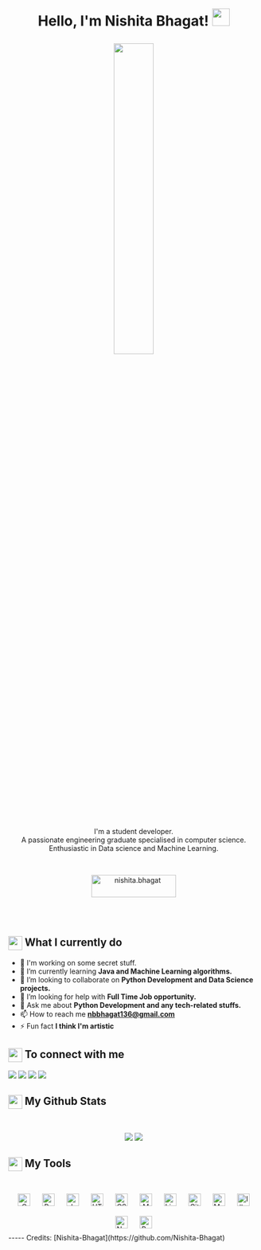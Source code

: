 <h1><p align="center">Hello, I'm Nishita Bhagat! <a href="https://github.com/Nishita-Bhagat/"><img src="https://media.giphy.com/media/hvRJCLFzcasrR4ia7z/giphy.gif" width="35px"></h1></a></p>

<p align="center" ><img 
 src="https://user-images.githubusercontent.com/22797857/90096298-b90f4b00-dd54-11ea-9a31-00ad53f8ec04.gif?raw=true" width="40%" height="40%"/></p>


<p align="center">I'm a student developer.<br/>A passionate engineering graduate specialised in computer science.<br>Enthusiastic in Data science and Machine Learning.<br></p><br/>

<p align = "center"><a href="https://www.buymeacoffee.com/nishita.bhagat"> <img align="center" src="https://cdn.buymeacoffee.com/buttons/v2/default-yellow.png" height="45" width="170" alt="nishita.bhagat" /></a></p><br><br>

<summary><h2><img src="https://emojis.slackmojis.com/emojis/images/1453406830/264/success-kid.png?1453406830" align="center"
                width="28" /> What I currently do</h2></summary>

- 🔭 I'm working on some secret stuff.
- 🌱 I’m currently learning **Java and Machine Learning algorithms.**
- 👯 I’m looking to collaborate on **Python Development and Data Science projects.**
- 🤔 I’m looking for help with **Full Time Job opportunity.**
- 💬 Ask me about **Python Development and any tech-related stuffs.**
- 📫 How to reach me **nbbhagat136@gmail.com**
- ⚡ Fun fact **I think I'm artistic**


<summary><h2><img src="https://emojis.slackmojis.com/emojis/images/1579216111/7550/pikachu_wave.gif?1579216111" align="center"
                width="28" /> To connect with me</h2></summary>

<p align = "center">
 
[<img src="https://img.shields.io/badge/hackerrank-%231DA1F2.svg?&style=for-the-badge&logo=twitter&logoColor=white" />](https://www.hackerrank.com/nbbhagat136) 
[<img src="https://img.shields.io/badge/linkedin-%230077B5.svg?&style=for-the-badge&logo=linkedin&logoColor=white" />](https://www.linkedin.com/in/nishita-bhagat-creative/)
[<img src = "https://img.shields.io/badge/instagram-%23E4405F.svg?&style=for-the-badge&logo=instagram&logoColor=white">](https://www.instagram.com/that.doodler.artist/)
[<img src="https://img.shields.io/badge/github-%231877F2.svg?&style=for-the-badge&logo=facebook&logoColor=white" />](https://github.com/Nishita-Bhagat)

</p>

<summary><h2><img src="https://emojis.slackmojis.com/emojis/images/1471045852/841/hero.gif?1471045852" align="center"
                width="28" /> My Github Stats</h2> </summary>

<br>

<p align = "center">
  <img src = "https://github-readme-stats.vercel.app/api?username=Nishita-Bhagat&show_icons=true&count_private=true&theme=vue&hide=issues&line_height=32">
  <img src = "https://github-readme-streak-stats.herokuapp.com/?user=Nishita-Bhagat&">
</p>

<summary><h2><img src="https://emojis.slackmojis.com/emojis/images/1471045839/793/computerrage.gif?1471045839" align="center"
                width="28" /> My Tools</h2></summary>

<br>

<div align="center">  
<img style="margin: 10px" src="https://profilinator.rishav.dev/skills-assets/c-original.svg" alt="C" height="25" />  
<img style="margin: 10px" src="https://profilinator.rishav.dev/skills-assets/python-original.svg" alt="Python" height="25" />  
<img style="margin: 10px" src="https://profilinator.rishav.dev/skills-assets/java-original.svg" alt="JavaScript" height="25" />    
<img style="margin: 10px" src="https://profilinator.rishav.dev/skills-assets/html5-original-wordmark.svg" alt="HTML5" height="25" />  
<img style="margin: 10px" src="https://profilinator.rishav.dev/skills-assets/css3-original-wordmark.svg" alt="CSS3" height="25" />  
<img style="margin: 10px" src="https://profilinator.rishav.dev/skills-assets/mysql-original-wordmark.svg" alt="MongoDB" height="25" />  
<img style="margin: 10px" src="https://profilinator.rishav.dev/skills-assets/scipy-original.svg" alt="Linux" height="25" />   
<img style="margin: 10px" src="https://profilinator.rishav.dev/skills-assets/git-scm-icon.svg" alt="Git" height="25" />   
<img style="margin: 10px" src="https://profilinator.rishav.dev/skills-assets/opencv-original-wordmark.svg" alt="MySQL" height="25" />  
<img style="margin: 10px" src="https://profilinator.rishav.dev/skills-assets/adobe_illustrator-icon.svg" alt="Illustrator" height="25" />  
<img style="margin: 10px" src="https://profilinator.rishav.dev/skills-assets/numpy.svg" alt="Nginx" height="25" />  
<img style="margin: 10px" src="https://profilinator.rishav.dev/skills-assets/pandas-icon.svg" alt="Bash" height="25" />  
  
</div>  
-----
Credits: [Nishita-Bhagat](https://github.com/Nishita-Bhagat)


